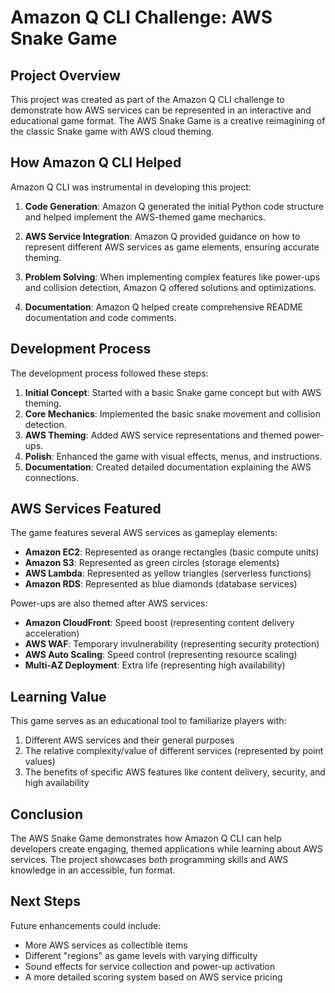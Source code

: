 # Amazon Q CLI Challenge: AWS Snake Game

## Project Overview

This project was created as part of the Amazon Q CLI challenge to demonstrate how AWS services can be represented in an interactive and educational game format. The AWS Snake Game is a creative reimagining of the classic Snake game with AWS cloud theming.

## How Amazon Q CLI Helped

Amazon Q CLI was instrumental in developing this project:

1. **Code Generation**: Amazon Q generated the initial Python code structure and helped implement the AWS-themed game mechanics.

2. **AWS Service Integration**: Amazon Q provided guidance on how to represent different AWS services as game elements, ensuring accurate theming.

3. **Problem Solving**: When implementing complex features like power-ups and collision detection, Amazon Q offered solutions and optimizations.

4. **Documentation**: Amazon Q helped create comprehensive README documentation and code comments.

## Development Process

The development process followed these steps:

1. **Initial Concept**: Started with a basic Snake game concept but with AWS theming.
2. **Core Mechanics**: Implemented the basic snake movement and collision detection.
3. **AWS Theming**: Added AWS service representations and themed power-ups.
4. **Polish**: Enhanced the game with visual effects, menus, and instructions.
5. **Documentation**: Created detailed documentation explaining the AWS connections.

## AWS Services Featured

The game features several AWS services as gameplay elements:

- **Amazon EC2**: Represented as orange rectangles (basic compute units)
- **Amazon S3**: Represented as green circles (storage elements)
- **AWS Lambda**: Represented as yellow triangles (serverless functions)
- **Amazon RDS**: Represented as blue diamonds (database services)

Power-ups are also themed after AWS services:

- **Amazon CloudFront**: Speed boost (representing content delivery acceleration)
- **AWS WAF**: Temporary invulnerability (representing security protection)
- **AWS Auto Scaling**: Speed control (representing resource scaling)
- **Multi-AZ Deployment**: Extra life (representing high availability)

## Learning Value

This game serves as an educational tool to familiarize players with:

1. Different AWS services and their general purposes
2. The relative complexity/value of different services (represented by point values)
3. The benefits of specific AWS features like content delivery, security, and high availability

## Conclusion

The AWS Snake Game demonstrates how Amazon Q CLI can help developers create engaging, themed applications while learning about AWS services. The project showcases both programming skills and AWS knowledge in an accessible, fun format.

## Next Steps

Future enhancements could include:
- More AWS services as collectible items
- Different "regions" as game levels with varying difficulty
- Sound effects for service collection and power-up activation
- A more detailed scoring system based on AWS service pricing
